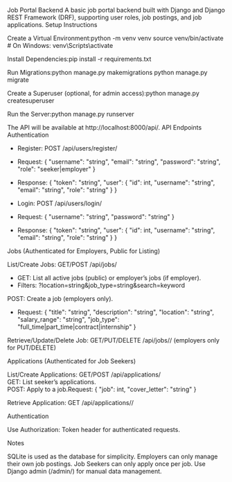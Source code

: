 Job Portal Backend
A basic job portal backend built with Django and Django REST Framework (DRF), supporting user roles, job postings, and job applications.
Setup Instructions

Create a Virtual Environment:python -m venv venv
source venv/bin/activate  # On Windows: venv\Scripts\activate

Install Dependencies:pip install -r requirements.txt

Run Migrations:python manage.py makemigrations
python manage.py migrate

Create a Superuser (optional, for admin access):python manage.py createsuperuser

Run the Server:python manage.py runserver

The API will be available at http://localhost:8000/api/.
API Endpoints
Authentication

- Register: POST /api/users/register/
- Request: { "username": "string", "email": "string", "password": "string", "role": "seeker|employer" }
- Response: { "token": "string", "user": { "id": int, "username": "string", "email": "string", "role": "string" } }

- Login: POST /api/users/login/
- Request: { "username": "string", "password": "string" }
- Response: { "token": "string", "user": { "id": int, "username": "string", "email": "string", "role": "string" } }

Jobs (Authenticated for Employers, Public for Listing)

List/Create Jobs: GET/POST /api/jobs/  

- GET: List all active jobs (public) or employer’s jobs (if employer).
- Filters: ?location=string&job_type=string&search=keyword  

POST: Create a job (employers only).
- Request: { "title": "string", "description": "string", "location": "string", "salary_range": "string", "job_type": "full_time|part_time|contract|internship" }


Retrieve/Update/Delete Job: GET/PUT/DELETE /api/jobs/<id>/ (employers only for PUT/DELETE)

Applications (Authenticated for Job Seekers)

List/Create Applications: GET/POST /api/applications/  
GET: List seeker’s applications.  
POST: Apply to a job.Request: { "job": int, "cover_letter": "string" }


Retrieve Application: GET /api/applications/<id>/

Authentication

Use Authorization: Token <token> header for authenticated requests.

Notes

SQLite is used as the database for simplicity.
Employers can only manage their own job postings.
Job Seekers can only apply once per job.
Use Django admin (/admin/) for manual data management.

